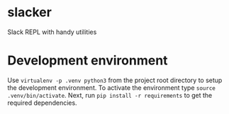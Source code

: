 # slacker
Slack REPL with handy utilities


# Development environment
Use `virtualenv -p .venv python3` from the project root directory to setup the
development environment. To activate the environment type `source .venv/bin/activate`.
Next, run `pip install -r requirements` to get the required dependencies.
